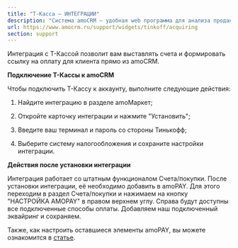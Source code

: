 ```yaml
---
title: "Т-Касса — ИНТЕГРАЦИИ"
description: "Система amoCRM – удобная web программа для анализа продаж, доступная в режиме online из любой точки мира! Подробности узнавайте по указанным на сайте телефонам в Москве."
url: https://www.amocrm.ru/support/widgets/tinkoff/acquiring
section: support
---
```


Интеграция с Т-Кассой позволит вам выставлять счета и формировать ссылку на оплату для клиента прямо из amoCRM.

**Подключение Т-Кассы к amoCRM**

Чтобы подключить Т-Кассу к аккаунту, выполните следующие действия:

1) Найдите интеграцию в разделе amoМаркет;

2) Откройте карточку интеграции и нажмите "Установить";

3) Введите ваш терминал и пароль со стороны Тинькофф;

4) Выберите систему налогообложения и сохраните настройки интеграции.

**Действия после установки интеграции**

Интеграция работает со штатным функционалом Счета/покупки. После установки интеграции, её необходимо добавить в amoPAY. Для этого переходим в раздел Счета/покупки и нажимаем на кнопку "НАСТРОЙКА AMOPAY" в правом верхнем углу. Справа будут доступны все подключенные способы оплаты. Добавляем наш подключенный эквайринг и сохраняем.

Также, как настроить оставшиеся элементы amoPAY, вы можете ознакомится в [статье](https://www.amocrm.ru/support/lists/amopay).